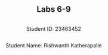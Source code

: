 ﻿<div style="display: flex; flex-direction: column; justify-content: center; align-items: center; height: 100vh;">

  <h2>Labs 6-9</h2>
  
  <p>Student ID: 23463452</p>
  <p>Student Name: Rishwanth Katherapalle</p>

</div>

# Lab 6

## Set up an EC2 instance

### [1] Create an EC2 micro instance with Ubuntu and SSH into it. 


### [2] Install the Python 3 virtual environment package. 


### [3] Access a directory 


### [4] Set up a virtual environment


### [5] Activate the virtual environment


### [6] Install nginx


### [7] Configure nginx


### [8] Restart nginx


### [9] Access your EC2 instance


## Set up Django inside the created EC2 instance

### [1] Edit the following files (create them if not exist)


### [2] Run the web server again


### [3] Access the EC2 instance


## Set up an ALB

### [1] Create an application load balancer


### [2] Health check


### [3] Access


<div style="page-break-after: always;"></div>

# Lab 7

## Set up an EC2 instance

## Install and configure Fabric

## Use Fabric for automation

<div style="page-break-after: always;"></div>

# Lab 8

## Create a Dockerfile and build a Docker image

## Prepare ECR via Boto3 scripts on your local machine

### ECR

## Push a local Docker image onto ECR

## Deploy your Docker image onto ECS

### Create a task definition for an ECS task:

### Create an ECS service:

### Get a public IP address

## Run Hyperparameter Tuning Jobs


<div style="page-break-after: always;"></div>

# Lab 9

## AWS Comprehend

AWS Comprehend offers different services to analyse text using machine learning. With Comprehend API, you will be able to perform common NLP tasks such as sentiment analysis, or simply detecting the language from the text.

For example, to detect the language used in a given text using boto3 you can use the following code:
```python
import boto3
client = boto3.client('comprehend')

# Detect Entities
response = client.detect_dominant_language(
    Text="The French Revolution was a period of social and political upheaval in France and its colonies beginning in 1789 and ending in 1799.",
)

print(response['Languages'])
```

By executing the code above, we will get something like this:
```
[{'LanguageCode': 'en', 'Score': 0.9961233139038086}]
```
This means that the detected language is 'en' (English) and has a confidence in the prediction greater than 0.99. 

### Detect Languages from different texts

#### [1] Modify the code above

We are modifying the above code to detect different languages using the AWS Comprehend API `detect_dominant_language()`
and `boto3` for texts of 4 different langauges and we format in a way so that the output would be printing message in
the format "<predicted_language> was detected with confidence". Here we replace the language code with it's actual 
name and the confidence is represented as a percentage.

We use these texts from English, Italian, Spanish and French to test the the AWS Comprehend API `detect_dominant_language()`:

**English:**
"The French Revolution was a period of social and political upheaval in France and its colonies beginning in 1789 and ending in 1799."

**Spanish:**
"El Quijote es la obra más conocida de Miguel de Cervantes Saavedra. Publicada su primera parte con el título de El ingenioso hidalgo don Quijote de la Mancha a comienzos de 1605, es una de las obras más destacadas de la literatura española y la literatura universal, y una de las más traducidas. En 1615 aparecería la segunda parte del Quijote de Cervantes con el título de El ingenioso caballero don Quijote de la Mancha."

**French:**
"Moi je n'étais rien Et voilà qu'aujourd'hui Je suis le gardien Du sommeil de ses nuits Je l'aime à mourir Vous pouvez détruire Tout ce qu'il vous plaira Elle n'a qu'à ouvrir L'espace de ses bras Pour tout reconstruire Pour tout reconstruire Je l'aime à mourir"
[From the Song: "Je l'Aime a Mourir" - Francis Cabrel ]

**Italian:**
"L'amor che move il sole e l'altre stelle."
[Quote from "Divine Comedy" - Dante Alighieri]

### Step 1
Now we create a script using the command: 
```
nano detect_lang.py
```
Paste the below script and press CTRL+X and Y and ENTER.

Use the following `detect_lang.py` script to test the above texts and get our desired output format:

```
import boto3

client = boto3.client('comprehend')

# Texts in different languages
Texts = [
    "The French Revolution was a period of social and political upheaval in France and its colonies beginning in 1789 and ending in 1799.",
    "El Quijote es la obra más conocida de Miguel de Cervantes Saavedra. Publicada su primera parte con el título de El ingenioso hidalgo don Quijote de la Mancha a comienzos de 1605, es una de las obras más
     destacadas de la literatura española y la literatura universal, y una de las más traducidas. En 1615 aparecería la segunda parte del Quijote de Cervantes con el título de El ingenioso caballero don Quijote
     de la Mancha.",
    "Moi je n'étais rien Et voilà qu'aujourd'hui Je suis le gardien Du sommeil de ses nuits Je l'aime à mourir Vous pouvez détruire Tout ce qu'il vous plaira Elle n'a qu'à ouvrir L'espace de ses bras Pour tout
     reconstruire Pour tout reconstruire Je l'aime à mourir",
    "L'amor che move il sole e l'altre stelle."
]

# Dictionary to map language codes to their abbrevations
lang_dict = {
    'en': 'English',
    'es': 'Spanish',
    'fr': 'French',
    'it': 'Italian'
}

for text in Texts:
    response = client.detect_dominant_language(Text=text)
    lang_code = response['Languages'][0]['LanguageCode']
    confidence = response['Languages'][0]['Score'] * 100
    l_name = lang_dict.get(lang_code)
    print(f"{l_name} was detected with {confidence:.1f}% confidence")

```

We use a list name `Text` to store the texts of different languages, which we intend to identify.
Then we map the language codes to the language names to get the output in the desired format using
a dictionary called `lang_dict`.

AWS Comprehend returns two key values for each detected language:
  LanguageCode (like 'en', 'es', 'fr', 'it')
  Score (the confidence value, between 0 and 1) 

To get the desired output, we convert these short codes into full names using this dictionary.
`response = client.detect_dominant_language(Text=text)`.

This line calls the Comprehend API and sends one piece of text at a time to be analyzed in the for loop.
The response is a Python dictionary (JSON-style object) that contains details about the detected languages and confidence scores.

Example response:
`{'Languages': [{'LanguageCode': 'fr', 'Score': 0.9934}]}`.

Now we process this to get the actual name mapped to the language code and the percentage from score by
multiplying it with 100. This gives us our desired output.

### Step2
You can run the script using:
```
python3 detect_lang.py
```

This will give you the output in the format "<predicted_language> was detected with confidence" for the above texts.

### Analyse sentiment 

### Step 1
Now we create a script using the command: 
```
nano detect_sentiment.py
```
Paste the below script and press CTRL+X and Y and ENTER.

Use the following `detect_sentiment.py` script to test the above texts for sentiment to see if the data is positive, negative or neutral:

```
import boto3

client = boto3.client('comprehend')

# Texts in different languages
Texts = [
    "The French Revolution was a period of social and political upheaval in France and its colonies beginning in 1789 and ending in 1799.",
    "El Quijote es la obra más conocida de Miguel de Cervantes Saavedra. Publicada su primera parte con el título de El ingenioso hidalgo don Quijote de la Mancha a comienzos de 1605, es una de las obras más destacadas de la literatura española y la literatura universal, y una de las más traducidas. En 1615 aparecería la segunda parte del Quijote de Cervantes con el título de El ingenioso caballero don Quijote de la Mancha.",
    "Moi je n'étais rien Et voilà qu'aujourd'hui Je suis le gardien Du sommeil de ses nuits Je l'aime à mourir Vous pouvez détruire Tout ce qu'il vous plaira Elle n'a qu'à ouvrir L'espace de ses bras Pour tout reconstruire Pour tout reconstruire Je l'aime à mourir",
    "L'amor che move il sole e l'altre stelle."
]

# Dictionary to map language codes to their abbrevations
lang_dict = {
    'en': 'English',
    'es': 'Spanish',
    'fr': 'French',
    'it': 'Italian'
}

for text in Texts:
    response = client.detect_dominant_language(Text=text)
    lang_code = response['Languages'][0]['LanguageCode']

    # Detect sentiment using the detected language code
    senti_response = client.detect_sentiment(Text=text, LanguageCode=lang_code)
    sentiment = senti_response['Sentiment']
    sentiment_scores = senti_response['SentimentScore']

    print(f"Sentiment: {sentiment}")

```
Here we just extend from the above code by using the API `client.detect_syntax(Text=text, LanguageCode=lang_code)`
where the lang_code is obtained from the response for the detect_dominant_language(). The response for the detect syntax
is of the format:
{
    'Sentiment': 'POSITIVE'|'NEGATIVE'|'NEUTRAL'|'MIXED',
    'SentimentScore': {
        'Positive': ...,
        'Negative': ...,
        'Neutral': ...,
        'Mixed': ...
    }
}
So, we use the "Sentiment" key of this response to get our sentiment analysis for our text.

### Step2
You can run the script using:
```
python3 detect_sentiment.py
```

This will give you the output in the format "Sentiment: Positive/Negative/Neutral" for the above texts.

### Detect entities

### Step 1
Now we create a script using the command: 
```
nano detect_entities.py
```
Paste the below script and press CTRL+X and Y and ENTER.

Use the following `detect_entities.py` script to test the above texts and find the entities of these texts:

```
import boto3

client = boto3.client('comprehend')

# Texts in different languages
Texts = [
    "The French Revolution was a period of social and political upheaval in France and its colonies beginning in 1789 and ending in 1799.",
    "El Quijote es la obra más conocida de Miguel de Cervantes Saavedra. Publicada su primera parte con el título de El ingenioso hidalgo don Quijote de la Mancha a comienzos de 1605, es una de las obras más destacadas de la literatura española y la literatura universal, y una de las más traducidas. En 1615 aparecería la segunda parte del Quijote de Cervantes con el título de El ingenioso caballero don Quijote de la Mancha.",
    "Moi je n'étais rien Et voilà qu'aujourd'hui Je suis le gardien Du sommeil de ses nuits Je l'aime à mourir Vous pouvez détruire Tout ce qu'il vous plaira Elle n'a qu'à ouvrir L'espace de ses bras Pour tout reconstruire Pour tout reconstruire Je l'aime à mourir",
    "L'amor che move il sole e l'altre stelle."
]

# Dictionary to map language codes to their abbrevations
lang_dict = {
    'en': 'English',
    'es': 'Spanish',
    'fr': 'French',
    'it': 'Italian'
}

for text in Texts:
    response = client.detect_dominant_language(Text=text)
    lang_code = response['Languages'][0]['LanguageCode']

    # Detect entities using the detected language code
    entity_response = client.detect_entities(Text=text, LanguageCode=lang_code)
    for entity in entity_response['Entities']:
        print(f"  - {entity['Text']} : ({entity['Type']})")
    
```
Here we just extend from the above code by using the API `client.detect_entities(Text=text, LanguageCode=lang_code)`
where the lang_code is obtained from the response for the detect_dominant_language(). The response for the detect entity
is of the format:
{
    'Entities': [
        {
            'Score': ...,
            'Type': 'PERSON'|'LOCATION'|'ORGANIZATION'|'COMMERCIAL_ITEM'|'EVENT'|'DATE'|'QUANTITY'|'TITLE'|'OTHER',
            'Text': 'string',
            ....
        }
      ]
    }

So, we use the 'type' and 'text' of the "Entities" response to get the entities and it's type in our texts.

### Step2
You can run the script using:
```
python3 detect_entities.py
```

This will give you the output in the format " 'text' : 'type' " for the above texts.

**What is an entity?**

An **entity** is a specific object that is mentioned in the text. Specifically, an entity can be any name of a person, place, organization or a true date, time, or number.
So basically, entities refer to a true situation or object that has individual meaning when referred to in a sentence, and is marked specifically in the sentence.

### Detect keyphrases

### Step 1
Now we create a script using the command: 
```
nano detect_key_phrases.py
```
Paste the below script and press CTRL+X and Y and ENTER.

Use the following `detect_key_phrases.py` script to test the above texts and get their key phrases:

```
import boto3

client = boto3.client('comprehend')

# Texts in different languages
Texts = [
    "The French Revolution was a period of social and political upheaval in France and its colonies beginning in 1789 and ending in 1799.",
    "El Quijote es la obra más conocida de Miguel de Cervantes Saavedra. Publicada su primera parte con el título de El ingenioso hidalgo don Quijote de la Mancha a comienzos de 1605, es una de las obras más destacadas de la literatura española y la literatura universal, y una de las más traducidas. En 1615 aparecería la segunda parte del Quijote de Cervantes con el título de El ingenioso caballero don Quijote de la Mancha.",
    "Moi je n'étais rien Et voilà qu'aujourd'hui Je suis le gardien Du sommeil de ses nuits Je l'aime à mourir Vous pouvez détruire Tout ce qu'il vous plaira Elle n'a qu'à ouvrir L'espace de ses bras Pour tout reconstruire Pour tout reconstruire Je l'aime à mourir",
    "L'amor che move il sole e l'altre stelle."
]

# Dictionary to map language codes to their abbrevations
lang_dict = {
    'en': 'English',
    'es': 'Spanish',
    'fr': 'French',
    'it': 'Italian'
}

for text in Texts:
    response = client.detect_dominant_language(Text=text)
    lang_code = response['Languages'][0]['LanguageCode']

    # Detect key phrase using the detected language code
    key_phrase_response = client.detect_key_phrases(Text=text, LanguageCode=lang_code)
    key_phrase = key_phrase_response['KeyPhrases'][1]['Text']

    print(f"key_phrases: {key_phrase}")

```

Here we just extend from the above code by using the API `client.detect_key_phrases(Text=text, LanguageCode=lang_code)`
where the lang_code is obtained from the response for the detect_dominant_language(). The response for the detect key phrase
is of the format:
{
    'KeyPhrases': [
        {
            'Score': ...,
            'Text': 'string',
            'BeginOffset': 123,
            'EndOffset': 123
        },
    ]
}
So, we use the 'Text' key in the entity of the 'KeyPhases' key to get the key_phrase of our texts.

### Step2
You can run the script using:
```
python3 detect_key_phrases.py
```

This will give you the output in the format "Key Phrase: key_phrase_of_the_text" for the above texts.

**What is a key phrase?**
A key phrase is any portion of text that adds to the meaning or emphasis of a sentence, even if it isn't unique or descriptive.

### Detect syntaxes

### Step 1
Now we create a script using the command: 
```
nano detect_syntax.py
```
Paste the below script and press CTRL+X and Y and ENTER.

Use the following `detect_syntax.py` script to test the above texts and get the syntax of these texts:

```
import boto3

client = boto3.client('comprehend')

# Texts in different languages
Texts = [
    "The French Revolution was a period of social and political upheaval in France and its colonies beginning in 1789 and ending in 1799.",
    "El Quijote es la obra más conocida de Miguel de Cervantes Saavedra. Publicada su primera parte con el título de El ingenioso hidalgo don Quijote de la Mancha a comienzos de 1605, es una de las obras más destacadas de la literatura española y la literatura universal, y una de las más traducidas. En 1615 aparecería la segunda parte del Quijote de Cervantes con el título de El ingenioso caballero don Quijote de la Mancha.",
    "Moi je n'étais rien Et voilà qu'aujourd'hui Je suis le gardien Du sommeil de ses nuits Je l'aime à mourir Vous pouvez détruire Tout ce qu'il vous plaira Elle n'a qu'à ouvrir L'espace de ses bras Pour tout reconstruire Pour tout reconstruire Je l'aime à mourir",
    "L'amor che move il sole e l'altre stelle."
]

# Dictionary to map language codes to their abbrevations
lang_dict = {
    'en': 'English',
    'es': 'Spanish',
    'fr': 'French',
    'it': 'Italian'
}

for text in Texts:
    response = client.detect_dominant_language(Text=text)
    lang_code = response['Languages'][0]['LanguageCode']

    # Detect syntax using the detected language code
    syntax_response = client.detect_syntax(Text=text, LanguageCode=lang_code)
    text_phrase = syntax_response['SyntaxTokens'][1]['Text']
    text_part_of_speech = syntax_response['SyntaxTokens'][4]['PartOfSpeech']
    text_tag = text_part_of_speech['Tag']

    print(f"{text_phrase} is : {text_tag}")

```

Here we just extend from the above code by using the API `client.detect_syntax(Text=text, LanguageCode=lang_code)`
where the lang_code is obtained from the response for the detect_dominant_language(). The response for the detect syntax
is of the format:

{
    'SyntaxTokens': [
        {
            'TokenId': 123,
            'Text': 'string',
            'BeginOffset': 123,
            'EndOffset': 123,
            'PartOfSpeech': {
                'Tag': 'ADJ'|'ADP'|'ADV'|'AUX'|'CONJ'|'CCONJ'|'DET'|'INTJ'|'NOUN'|'NUM'|'O'|'PART'|'PRON'|'PROPN'|'PUNCT'|'SCONJ'|'SYM'|'VERB',
                'Score': ...
            }
        },
    ]
}

So, we use the text and the "Tag" for the 'PartOfSpeech' to get the syntax from our texts.

### Step2
You can run the script using:
```
python3 detect_syntax.py
```

This will give you the output in the format "Text phrase is: 'Tag'" for the above texts.

**What are syntaxes?**
Syntax displays the order and arrangement of words in a sentence and their level of grammatical roles.

<img width="917" height="465" alt="image" src="https://github.com/user-attachments/assets/f80ade29-fd78-4aa3-a17d-8145fe6c9d05" />

<img width="905" height="442" alt="image" src="https://github.com/user-attachments/assets/dde18be9-70ce-4b0b-95b6-dc5b9d9ebf37" />


## AWS Rekognition

### Add images

You can use the following script `create_lab9_bucket.py` based on thescript in lab 3 to create an s3 bucket and:

Add an image of an urban setting (named as urban.jpg).

Add an image of a person on the beach (named as beach.jpg).

Add an image with people showing their faces (named as faces.jpg).

Add an image with text (named as text.jpg).

into the bucket:

```
import os
import boto3
import botocore

# --- Configuration ---
STUDENT_ID = '23463452'
REGION = 'ap-northeast-1'   
BUCKET_NAME = f"{STUDENT_ID}-lab9"

# --- Initialize S3 client ---
s3 = boto3.client('s3', region_name=REGION)

# --- Create the S3 bucket ---
s3.create_bucket(
            Bucket=BUCKET_NAME,
            CreateBucketConfiguration={'LocationConstraint': REGION}
        )

print(f"Bucket '{BUCKET_NAME}' created successfully in {REGION} region.")

# --- Upload function ---
def upload_file(file_path, file_name):
    """Upload a local file to the S3 bucket."""
    print(f"Uploading {file_name} → s3://{BUCKET_NAME}/{file_name}")
    s3.upload_file(file_path, BUCKET_NAME, file_name)
    print(f"Uploaded: {file_name}")

# --- List of images to upload ---
images = [
    ('urban.jpg', 'Image of an urban setting'),
    ('beach.jpg', 'Image of a person on the beach'),
    ('faces.jpg', 'Image with people showing their faces'),
    ('text.jpg', 'Image with text')
]

# --- Upload each image ---
for filename, description in images:
    if os.path.exists(filename):
        upload_file(filename, filename)
    else:
        print(f"Missing file: {filename} — please place it in the same directory as this script.")

print("\n All uploads complete.")

```
**Note:** Make sure the directories are placed in the same directory as the script.

This code creates an Amazon S3 bucket called 23463452-lab9 in the ap-northeast-1 (Tokyo) region.
First, it initializes an S3 client using boto3, then creates the bucket using the specified region as the location constraint.

Then the program defines upload_file() method which uploads a local file to the S3 bucket using the s3.upload_file() command.
Then it checks to see if there are four specific image files - urban.jpg, beach.jpg, faces.jpg, and text.jpg - in this same folder as the script,
and if it finds any of these files, it uploads these files to the bucket.

If any image file is missing, the program prints out a message to remind the user to place the file in the same folder as the script.
Once all available files are uploaded the program confirms all uploads are complete.

So, first create this script using the command:
```
nano create_lab9_bucket.py
```
Copy paste the above script and the CTRL+X , Y and then ENTER to save it.

Now run it :

```
python3 create_lab9_bucket.py

```

<img width="1366" height="517" alt="image" src="https://github.com/user-attachments/assets/4a0331e3-238d-4a45-973f-16c65b4b53cc" />
<img width="1531" height="621" alt="image" src="https://github.com/user-attachments/assets/72c0421d-1322-45f9-9f6a-75b66161c3af" />


### Test AWS rekognition



